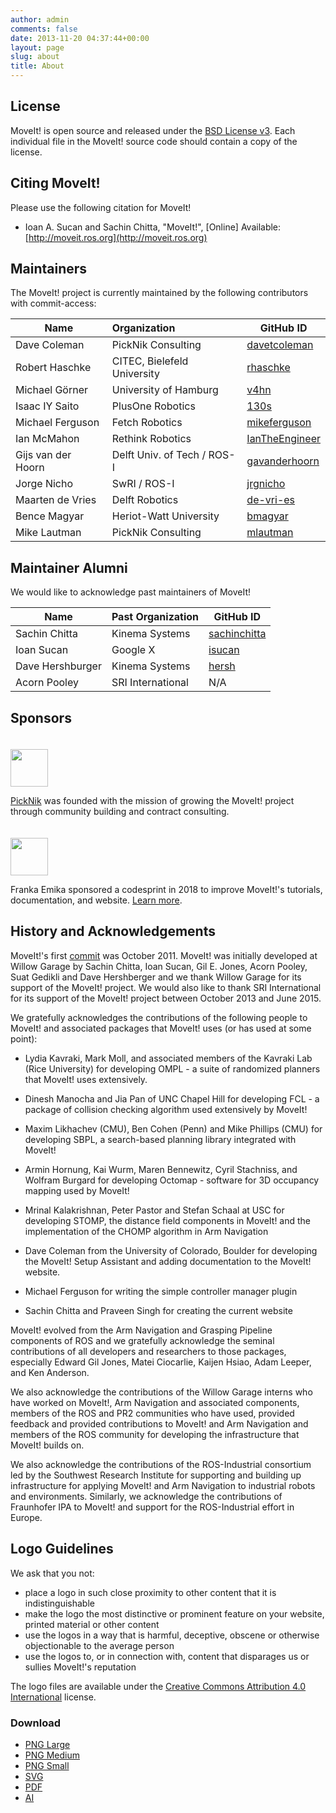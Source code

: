 ```yaml
---
author: admin
comments: false
date: 2013-11-20 04:37:44+00:00
layout: page
slug: about
title: About
---
```


## License

MoveIt! is open source and released under the [BSD License v3](https://opensource.org/licenses/BSD-3-Clause). Each individual file in the MoveIt! source code should contain a copy of the license.

## Citing MoveIt!

Please use the following citation for MoveIt!

  * Ioan A. Sucan and Sachin Chitta, "MoveIt!", [Online] Available: [http://moveit.ros.org](http://moveit.ros.org)

## Maintainers

The MoveIt! project is currently maintained by the following contributors with commit-access:

Name | Organization | GitHub ID 
------------ |:------------- |-------------|
Dave Coleman | PickNik Consulting | [davetcoleman](https://github.com/davetcoleman)
Robert Haschke | CITEC, Bielefeld University | [rhaschke](https://github.com/rhaschke)
Michael Görner | University of Hamburg | [v4hn](https://github.com/v4hn)
Isaac IY Saito | PlusOne Robotics | [130s](https://github.com/130s)
Michael Ferguson | Fetch Robotics | [mikeferguson](https://github.com/mikeferguson)
Ian McMahon | Rethink Robotics | [IanTheEngineer](https://github.com/IanTheEngineer)
Gijs van der Hoorn | Delft Univ. of Tech / ROS-I | [gavanderhoorn](https://github.com/gavanderhoorn)
Jorge Nicho | SwRI / ROS-I | [jrgnicho](https://github.com/jrgnicho)
Maarten de Vries | Delft Robotics | [de-vri-es](https://github.com/de-vri-es)
Bence Magyar | Heriot-Watt University | [bmagyar](https://github.com/bmagyar)
Mike Lautman | PickNik Consulting | [mlautman](https://github.com/mlautman)

## Maintainer Alumni

We would like to acknowledge past maintainers of MoveIt!

Name | Past Organization | GitHub ID 
------------ |:------------- |-------------|
Sachin Chitta | Kinema Systems | [sachinchitta](https://github.com/sachinchitta)
Ioan Sucan | Google X | [isucan](https://github.com/isucan)
Dave Hershburger | Kinema Systems | [hersh](https://github.com/hersh) |
Acorn Pooley | SRI International | N/A |

## Sponsors

<a href="http://picknik.ai"><img src="{{ site.url }}/assets/images/sponsors/picknik.png" height="60" style="margin-top:20px"/></a>

[PickNik](http://picknik.ai/) was founded with the mission of growing the MoveIt! project through community building and contract consulting.

<a href="https://franka.de"><img src="{{ site.url }}/assets/images/sponsors/franka_logo.png" height="60" style="margin-top:20px"/></a>

Franka Emika sponsored a codesprint in 2018 to improve MoveIt!'s tutorials, documentation, and website. [Learn more](http://moveit.ros.org/moveit!/ros/2018/02/26/tutorials-documentation-codesprint.html).

## History and Acknowledgements

MoveIt!'s first [commit](https://github.com/ros-planning/moveit/commit/206e93c555a6ddcdbe826809c30b90b89bbb52d8) was October 2011. MoveIt! was initially developed at Willow Garage by Sachin Chitta, Ioan Sucan, Gil E. Jones, Acorn Pooley, Suat Gedikli and Dave Hershberger and we thank Willow Garage for its support of the MoveIt! project. We would also like to thank SRI International for its support of the MoveIt! project between October 2013 and June 2015.

We gratefully acknowledges the contributions of the following people to MoveIt! and associated packages that MoveIt! uses (or has used at some point):

  * Lydia Kavraki, Mark Moll, and associated members of the Kavraki Lab (Rice University) for developing OMPL - a suite of randomized planners that MoveIt! uses extensively.

  * Dinesh Manocha and Jia Pan of UNC Chapel Hill for developing FCL - a package of collision checking algorithm used extensively by MoveIt!

  * Maxim Likhachev (CMU), Ben Cohen (Penn) and Mike Phillips (CMU) for developing SBPL, a search-based planning library integrated with MoveIt!

  * Armin Hornung, Kai Wurm, Maren Bennewitz, Cyril Stachniss, and Wolfram Burgard for developing Octomap - software for 3D occupancy mapping used by MoveIt!

  * Mrinal Kalakrishnan, Peter Pastor and Stefan Schaal at USC for developing STOMP, the distance field components in MoveIt! and the implementation of the CHOMP algorithm in Arm Navigation

  * Dave Coleman from the University of Colorado, Boulder for developing the MoveIt! Setup Assistant and adding documentation to the MoveIt! website.

  * Michael Ferguson for writing the simple controller manager plugin

  * Sachin Chitta and Praveen Singh for creating the current website

MoveIt! evolved from the Arm Navigation and Grasping Pipeline components of ROS and we gratefully acknowledge the seminal contributions of all developers and researchers to those packages, especially Edward Gil Jones, Matei Ciocarlie, Kaijen Hsiao, Adam Leeper, and Ken Anderson.

We also acknowledge the contributions of the Willow Garage interns who have worked on MoveIt!, Arm Navigation and associated components, members of the ROS and PR2 communities who have used, provided feedback and provided contributions to MoveIt! and Arm Navigation and members of the ROS community for developing the infrastructure that MoveIt! builds on.

We also acknowledge the contributions of the ROS-Industrial consortium led by the Southwest Research Institute for supporting and building up infrastructure for applying MoveIt! and Arm Navigation to industrial robots and environments. Similarly, we acknowledge the contributions of Fraunhofer IPA to MoveIt! and support for the ROS-Industrial effort in Europe.

## Logo Guidelines

We ask that you not:

* place a logo in such close proximity to other content that it is indistinguishable
* make the logo the most distinctive or prominent feature on your website, printed material or other content
* use the logos in a way that is harmful, deceptive, obscene or otherwise objectionable to the average person
* use the logos to, or in connection with, content that disparages us or sullies MoveIt!'s reputation

The logo files are available under the [Creative Commons Attribution 4.0 International](https://creativecommons.org/licenses/by/4.0/) license.

### Download

* [PNG Large](http://moveit.ros.org/assets/logo/moveit_logo_large.png)
* [PNG Medium](http://moveit.ros.org/assets/logo/moveit_logo_small.png)
* [PNG Small](http://moveit.ros.org/assets/logo/moveit_logo_small.png)
* [SVG](http://moveit.ros.org/assets/logo/moveit_logo.svg)
* [PDF](http://moveit.ros.org/assets/logo/moveit_logo.pdf)
* [AI](http://moveit.ros.org/assets/logo/moveit_logo.ai)
